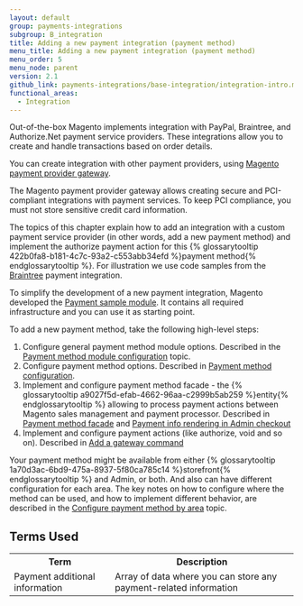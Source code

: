 ```yaml
---
layout: default
group: payments-integrations
subgroup: B_integration
title: Adding a new payment integration (payment method)
menu_title: Adding a new payment integration (payment method)
menu_order: 5
menu_node: parent
version: 2.1
github_link: payments-integrations/base-integration/integration-intro.md
functional_areas:
  - Integration
---
```


Out-of-the-box Magento implements integration with PayPal, Braintree, and Authorize.Net payment service providers. These integrations allow you to create and handle transactions based on order details.

You can create integration with other payment providers, using [Magento payment provider gateway]({{page.baseurl}}payments-integrations/payment-gateway/payment-gateway-intro.html). 

<div class="bs-callout bs-callout-info" id="info">
<p>The Magento payment provider gateway allows creating secure and PCI-compliant integrations with payment services. To keep PCI compliance, you must not store sensitive credit card information.</p>
</div>

The topics of this chapter explain how to add an integration with a custom payment service provider (in other words, add a new payment method) and implement the authorize payment action for this {% glossarytooltip 422b0fa8-b181-4c7c-93a2-c553abb34efd %}payment method{% endglossarytooltip %}. For illustration we use code 
samples from the [Braintree]({{site.mage2100url}}app/code/Magento/Braintree) payment integration.

To simplify the development of a new payment integration, Magento developed the [Payment sample module](https://github.com/magento/magento2-samples/tree/master/sample-module-payment-gateway).
It contains all required infrastructure and you can use it as starting point.

To add a new payment method, take the following high-level steps:

1. Configure general payment method module options. Described in the [Payment method module configuration]({{page.baseurl}}payments-integrations/base-integration/module-configuration.html) topic.
2. Configure payment method options. Described in [Payment method configuration]({{page.baseurl}}payments-integrations/base-integration/payment-option-config.html).
3. Implement and configure payment method facade - the {% glossarytooltip a9027f5d-efab-4662-96aa-c2999b5ab259 %}entity{% endglossarytooltip %} allowing to process payment actions between Magento sales management and payment processor. Described in [Payment  method facade]({{page.baseurl}}payments-integrations/base-integration/facade-configuration.html) and [Payment info rendering in Admin checkout]({{page.baseurl}}payments-integrations/base-integration/formblocktype.html)
4. Implement and configure payment actions (like authorize, void and so on). Described in [Add a gateway command]({{page.baseurl}}payments-integrations/base-integration/payment-action.html) 

Your payment method might be available from either {% glossarytooltip 1a70d3ac-6bd9-475a-8937-5f80ca785c14 %}storefront{% endglossarytooltip %} and Admin, or both. And also can have different configuration for each area. The key notes on how to configure where the method can be used, and how to implement different behavior, are described in the [Configure payment method by area]({{page.baseurl}}payments-integrations/base-integration/admin-integration.html) topic.

## Terms Used

<table>
<tr>
<th>
Term
</th>
<th>
Description
</th>
</tr>
<tr>
<td>
Payment additional information
</td>
<td>
Array of data where you can store any payment-related information 
</td>
</tr>
</table>